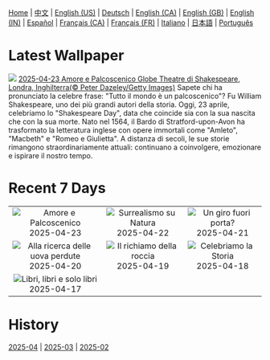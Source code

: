 [Home](../README.md) | [中文](zh-CN.md) | [English (US)](en-US.md) | [Deutsch](de-DE.md) | [English (CA)](en-CA.md) | [English (GB)](en-GB.md) | [English (IN)](en-IN.md) | [Español](es-ES.md) | [Français (CA)](fr-CA.md) | [Français (FR)](fr-FR.md) | [Italiano](it-IT.md) | [日本語](ja-JP.md) | [Português](pt-BR.md)

# Latest Wallpaper
![](https://www.bing.com/th?id=OHR.GlobeTheatre_IT-IT1664921161_UHD.jpg)
[2025-04-23 Amore e Palcoscenico Globe Theatre di Shakespeare, Londra, Inghilterra(© Peter Dazeley/Getty Images)](https://www.bing.com/th?id=OHR.GlobeTheatre_IT-IT1664921161_UHD.jpg)
Sapete chi ha pronunciato la celebre frase: "Tutto il mondo è un palcoscenico"? Fu William Shakespeare, uno dei più grandi autori della storia. Oggi, 23 aprile, celebriamo lo "Shakespeare Day", data che coincide sia con la sua nascita che con la sua morte. Nato nel 1564, il Bardo di Stratford-upon-Avon ha trasformato la letteratura inglese con opere immortali come "Amleto", "Macbeth" e "Romeo e Giulietta". A distanza di secoli, le sue storie rimangono straordinariamente attuali: continuano a coinvolgere, emozionare e ispirare il nostro tempo.

# Recent 7 Days
|  |  |  |
|:---:|:---:|:---:|
| ![](https://www.bing.com/th?id=OHR.GlobeTheatre_IT-IT1664921161_400x240.jpg "Amore e Palcoscenico") 2025-04-23 | ![](https://www.bing.com/th?id=OHR.YellowstoneSpring_IT-IT1564316273_400x240.jpg "Surrealismo su Natura") 2025-04-22 | ![](https://www.bing.com/th?id=OHR.PitiglianoPasquetta_IT-IT4003845136_400x240.jpg "Un giro fuori porta?") 2025-04-21 |
| ![](https://www.bing.com/th?id=OHR.BunnyLove_IT-IT3916580301_400x240.jpg "Alla ricerca delle uova perdute") 2025-04-20 | ![](https://www.bing.com/th?id=OHR.ZionValley_IT-IT1237391753_400x240.jpg "Il richiamo della roccia") 2025-04-19 | ![](https://www.bing.com/th?id=OHR.GoremeTurkey_IT-IT1187292514_400x240.jpg "Celebriamo la Storia") 2025-04-18 |
| ![](https://www.bing.com/th?id=OHR.PeabodyBaltimore_IT-IT8224367841_400x240.jpg "Libri, libri e solo libri") 2025-04-17 |  |  |

# History
[2025-04](../archives/wallpaper/it-IT/w_2025_04.md) | [2025-03](../archives/wallpaper/it-IT/w_2025_03.md) | [2025-02](../archives/wallpaper/it-IT/w_2025_02.md)
